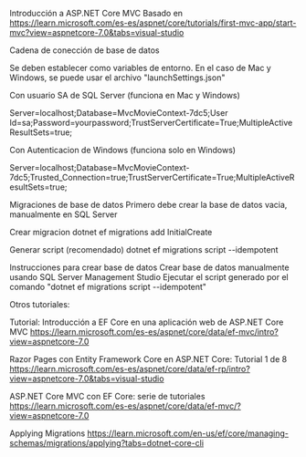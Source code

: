 ﻿Introducción a ASP.NET Core MVC
Basado en https://learn.microsoft.com/es-es/aspnet/core/tutorials/first-mvc-app/start-mvc?view=aspnetcore-7.0&tabs=visual-studio


Cadena de conección de base de datos


Se deben establecer como variables de entorno.
En el caso de Mac y Windows, se puede usar el archivo "launchSettings.json"


Con usuario SA de SQL Server (funciona en Mac y Windows)

Server=localhost;Database=MvcMovieContext-7dc5;User Id=sa;Password=yourpassword;TrustServerCertificate=True;MultipleActiveResultSets=true;


Con Autenticacion de Windows (funciona solo en Windows)

Server=localhost;Database=MvcMovieContext-7dc5;Trusted_Connection=true;TrustServerCertificate=True;MultipleActiveResultSets=true;


Migraciones de base de datos
Primero debe crear la base de datos vacia, manualmente en SQL Server

Crear migracion
dotnet ef migrations add InitialCreate

Generar script (recomendado)
dotnet ef migrations script --idempotent

Instrucciones para crear base de datos
Crear base de datos manualmente usando SQL Server Management Studio
Ejecutar el script generado por el comando "dotnet ef migrations script --idempotent"

Otros tutoriales:

Tutorial: Introducción a EF Core en una aplicación web de ASP.NET Core MVC
https://learn.microsoft.com/es-es/aspnet/core/data/ef-mvc/intro?view=aspnetcore-7.0


Razor Pages con Entity Framework Core en ASP.NET Core: Tutorial 1 de 8
https://learn.microsoft.com/es-es/aspnet/core/data/ef-rp/intro?view=aspnetcore-7.0&tabs=visual-studio

ASP.NET Core MVC con EF Core: serie de tutoriales
https://learn.microsoft.com/es-es/aspnet/core/data/ef-mvc/?view=aspnetcore-7.0

Applying Migrations
https://learn.microsoft.com/en-us/ef/core/managing-schemas/migrations/applying?tabs=dotnet-core-cli